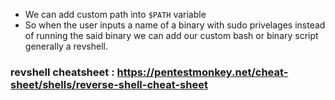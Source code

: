 - We can add custom path into ``$PATH`` variable 
- So when the user inputs a name of a binary with sudo privelages instead of running the said binary we can add our custom bash or binary script generally a revshell.

### revshell cheatsheet : https://pentestmonkey.net/cheat-sheet/shells/reverse-shell-cheat-sheet